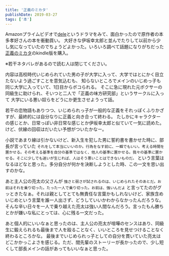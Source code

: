```yaml
---
title: '正義のミカタ'
publishDate: 2019-03-27
tags: ['本']
---
```


Amazonプライムビデオで[dele](https://www.amazon.co.jp/gp/video/detail/B07G1361GW/)というドラマをみて、面白かったので原作者の本多孝好さんの本を衝動買い。
大好きな伊坂幸太郎と並んでたりして以前から少し気になっていたのでちょうどよかった。いろいろ調べて話題になりがちだった[正義のミカタ](https://www.amazon.co.jp/dp/B00FEXQ2EQ/)のkindle版を購入。

<p class="text-xl text-neutral-400 mb-4">※若干ネタバレがあるので読む人は閉じてください。</p>

内容は高校時代いじめられていた男の子が大学に入って、大学ではとにかく目立たないよう過ごすことを意気込むも、
知らないところでメインのいじめっ子も同じ大学に入っていて、1日目からボコられる。
そこに急に現れた元ボクサーの同級生に助けられ、そいつと二人で「正義の味方研究部」というサークルに入って
大学にいる悪い奴らをどうにか更生させようって話。

若干の恋物語もありつつ、いじめられっ子が一般的な正義をそれっぽくふりかざすが、最終的には自分なりに正義と向き合って終わる。
たしかにキャラクターの感じとか、日常っぽい非日常な感じとか伊坂幸太郎と似ていて一気に読めた。けど、伏線の回収はだいたい予想がついたかなー。

小説であまり線は引かないけど、新入生を犯した男に誓約書を書かせた時に、部長が言っていた
`それをして本当にいいのか。行為をなす前に、一瞬でもいい。考える時間を置かせる。その考える基準を自分の基準ではなく、他人の基準に置かせる。我々の基準に置かせる。そこに少しでも迷いが生じれば、人はそう悪いことはできないものだ。`
という言葉はなるほどなと思った。多分自分が何かを決断しようとした時、この一文を思い出すのかな。

あと主人公の亮太の父さんが
`強さと弱さが試されるのは、いじめられたそのあとだ。お前はそれを乗り切った。たった一人で乗り切った。お前は、強いんだよ`
と言ってたのがグッときたなぁ。それは親としてとても無責任な言葉かもしれないけど、家族含めいじめという言葉を誰一人出さず、どうしていいかわからなかったんだろうな。
そんな辛い日々を一人で乗り越えた亮太は強い人間なんだろう。言ったもん勝ちとかが嫌いな私にとっては、心に残る一文だった。

あと個人的にいいなぁと思ったのは、主人公の亮太が喧嘩のセンスはあり、同級生に鍛えられるも最後まで人を殴ることなく、いいところを見せつけることなく終わるところかな。
最後までいじめられっ子としての自分を貫いていた亮太はどこかかっこよさを感じる。ただ、間先輩のストーリーが長かったので、少し短くして部長メインの話があってもいいなぁと思った。

